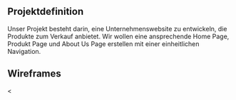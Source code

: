 ## Projektdefinition

Unser Projekt besteht darin, eine Unternehmenswebsite zu entwickeln, die Produkte zum Verkauf anbietet. Wir wollen eine ansprechende Home Page, Produkt Page und About Us Page erstellen mit einer einheitlichen Navigation.

## Wireframes

<